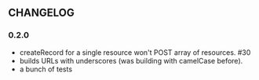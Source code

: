 ## CHANGELOG

### 0.2.0

* createRecord for a single resource won't POST array of resources. #30
* builds URLs with underscores (was building with camelCase before).
* a bunch of tests
